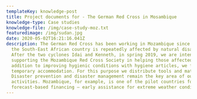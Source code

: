 ```yaml
---
templateKey: knowledge-post
title: Project documents for - The German Red Cross in Mosambique
knowledge-type: Case studies
knowledge-file: /img/case-study-moz.txt
featuredimage: /img/sudan.jpg
date: 2020-05-02T16:21:16.041Z
description: The German Red Cross has been working in Mozambique since 2000, as
  the South-East African country is repeatedly affected by natural disasters.
  After the two cyclones Idai and Kenneth, in spring 2019, we are intensively
  supporting the Mozambique Red Cross Society in helping those affected. In
  addition to improving hygienic conditions with hygiene articles, we focus on
  temporary accommodation. For this purpose we distribute tools and material.
  Disaster prevention and disaster management remain the key area of our
  activities. Mozambique, for example, is one of the pilot countries for
  forecast-based financing – early assistance for extreme weather conditions.
---
```

